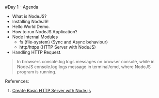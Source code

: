 #Day 1 - Agenda

* What is NodeJS?
* Installing NodeJS!
* Hello World Demo.
* How to run NodeJS Application?
* Node Internal Modules
    * fs (file-system) (Sync and Async behaviour)
    * http/https (HTTP Server with NodeJS)
* Handling HTTP Request.

> In browsers console.log logs messages on browser console, while in NodeJS console.log logs message in terminal/cmd, where NodeJS program is running.

References:

1. [Create Basic HTTP Server with Node.js](http://codechutney.in/blog/nodejs/create-basic-http-server-with-node-js/)
